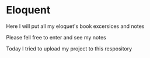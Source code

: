 # Eloquent
Here I will put all my eloquet's book excersices and notes

Please fell free to enter and see my notes


Today I tried to upload my project to this respository
